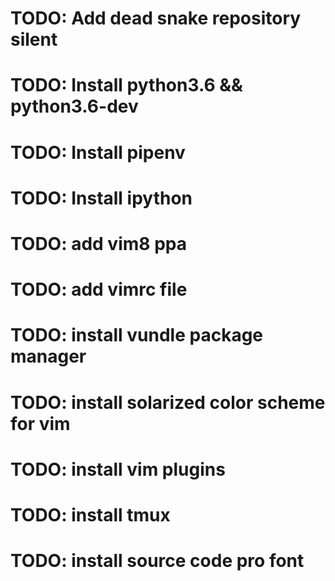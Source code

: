# TODO: Add dead snake repository silent
# TODO: Install python3.6 && python3.6-dev
# TODO: Install pipenv
# TODO: Install ipython
# TODO: add vim8 ppa
# TODO: add vimrc file
# TODO: install vundle package manager
# TODO: install solarized color scheme for vim
# TODO: install vim plugins
# TODO: install tmux
# TODO: install source code pro font
